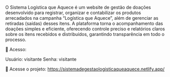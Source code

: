 O Sistema Logística que Aquece é um website de gestão de doações desenvolvido para registrar, organizar e contabilizar os produtos arrecadados na campanha “Logística que Aquece”, além de gerenciar as retiradas (saídas) desses itens. A plataforma torna o acompanhamento das doações simples e eficiente, oferecendo controle preciso e relatórios claros sobre os itens recebidos e distribuídos, garantindo transparência em todo o processo.

🔑 Acesso:

Usuário: visitante
Senha: visitante

🔗 Acesse o projeto: https://sistemadegestaologisticaqueaquece.netlify.app/
